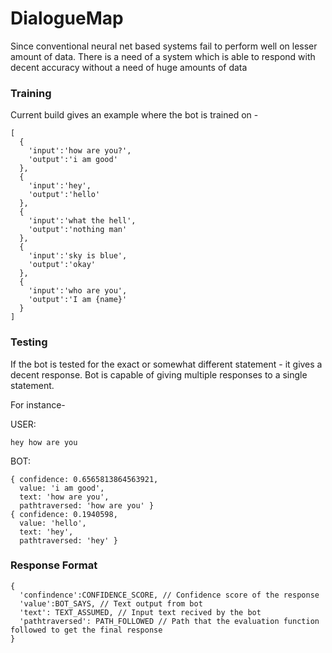 # DialogueMap
Since conventional neural net based systems fail to perform well on lesser amount of data. There is a need of a system which is able to respond with decent accuracy without a need of huge amounts of data

### Training
Current build gives an example where the bot is trained on - 
```
[
  {
    'input':'how are you?',
    'output':'i am good'
  },
  {
    'input':'hey',
    'output':'hello'
  },
  {
    'input':'what the hell',
    'output':'nothing man'
  },
  {
    'input':'sky is blue',
    'output':'okay'
  },
  {
    'input':'who are you',
    'output':'I am {name}'
  }
]
```





### Testing

If the bot is tested for the exact or somewhat different statement - it gives a decent response. Bot is capable of giving multiple responses to a single statement.

For instance-

USER: 
```
hey how are you
```

BOT: 
 
```
{ confidence: 0.6565813864563921,
  value: 'i am good',
  text: 'how are you',
  pathtraversed: 'how are you' }
{ confidence: 0.1940598,
  value: 'hello',
  text: 'hey',
  pathtraversed: 'hey' }
```


### Response Format
```
{
  'confindence':CONFIDENCE_SCORE, // Confidence score of the response
  'value':BOT_SAYS, // Text output from bot
  'text': TEXT_ASSUMED, // Input text recived by the bot
  'pathtraversed': PATH_FOLLOWED // Path that the evaluation function followed to get the final response
}
```
